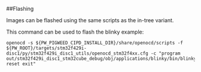 ##Flashing

Images can be flashed using the same scripts as the in-tree variant.

This command can be used to flash the blinky example:

```
openocd -s ${PW_PIGWEED_CIPD_INSTALL_DIR}/share/openocd/scripts -f ${PW_ROOT}/targets/stm32f429i-disc1/py/stm32f429i_disc1_utils/openocd_stm32f4xx.cfg -c "program out/stm32f429i_disc1_stm32cube_debug/obj/applications/blinky/bin/blinky.elf reset exit"
```
